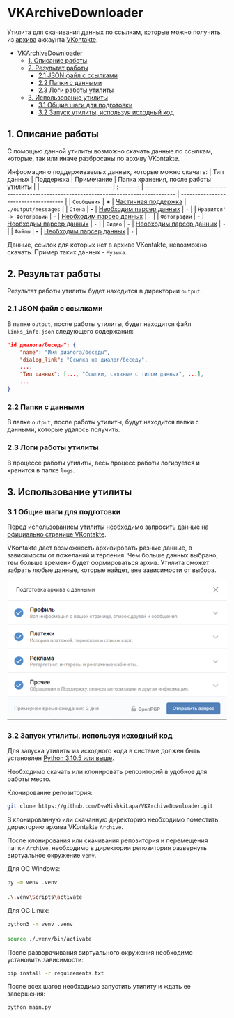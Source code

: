 # VKArchiveDownloader

Утилита для скачивания данных по ссылкам, которые можно получить из [архива](https://vk.com/faq18145) аккаунта [VKontakte](https://vk.com/feed).

- [VKArchiveDownloader](#vkarchivedownloader)
  - [1. Описание работы](#1-описание-работы)
  - [2. Результат работы](#2-результат-работы)
    - [2.1 JSON файл с ссылками](#21-json-файл-с-ссылками)
    - [2.2 Папки с данными](#22-папки-с-данными)
    - [2.3 Логи работы утилиты](#23-логи-работы-утилиты)
  - [3. Использование утилиты](#3-использование-утилиты)
    - [3.1 Общие шаги для подготовки](#31-общие-шаги-для-подготовки)
    - [3.2 Запуск утилиты, используя исходный код](#32-запуск-утилиты-используя-исходный-код)

## 1. Описание работы

С помощью данной утилиты возможно скачать данные по ссылкам, которые, так или иначе разбросаны по архиву VKontakte.

Информация о поддерживаемых данных, которые можно скачать:
| Тип данных                | Поддержка | Примечание                                                                                | Папка хранения, после работы утилиты |
| ------------------------- | :-------: | ----------------------------------------------------------------------------------------- | ------------------------------------ |
| `Сообщения`               |   **+**   | [Частичная поддержка](https://github.com/DvaMishkiLapa/VKArchiveDownloader/issues/9)      | `./output/messages`                  |
| `Стена`                   |   **-**   | [Необходим парсер данных](https://github.com/DvaMishkiLapa/VKArchiveDownloader/issues/10) | `-`                                  |
| `Нравится' -> Фотографии` |   **-**   | [Необходим парсер данных](https://github.com/DvaMishkiLapa/VKArchiveDownloader/issues/11) | `-`                                  |
| `Фотографии`              |   **-**   | [Необходим парсер данных](https://github.com/DvaMishkiLapa/VKArchiveDownloader/issues/12) | `-`                                  |
| `Видео`                   |   **-**   | [Необходим парсер данных](https://github.com/DvaMishkiLapa/VKArchiveDownloader/issues/13) | `-`                                  |
| `Файлы`                   |   **-**   | [Необходим парсер данных](https://github.com/DvaMishkiLapa/VKArchiveDownloader/issues/14) | `-`                                  |

Данные, ссылок для которых нет в архиве VKontakte, невозможно скачать. Пример таких данных - `Музыка`.

## 2. Результат работы

Результат работы утилиты будет находится в директории `output`.

### 2.1 JSON файл с ссылками

В папке `output`, после работы утилиты, будет находится файл `links_info.json` следующего содержания:

```json
"id диалога/беседы": {
    "name": "Имя диалога/беседы",
    "dialog_link": "Ссылка на диалог/беседу",
    ...,
    "Тип данных": [..., "Ссылки, связные с типом данных", ...],
    ...
}
```

### 2.2 Папки с данными

В папке `output`, после работы утилиты, будут находится папки с данными, которые удалось получить.

### 2.3 Логи работы утилиты

В процессе работы утилиты, весь процесс работы логируется и хранится в папке `logs`.

## 3. Использование утилиты

### 3.1 Общие шаги для подготовки

Перед использованием утилиты необходимо запросить данные на [официально странице VKontakte](https://vk.com/data_protection?section=rules&scroll_to_archive=1).

VKontakte дает возможность архивировать разные данные, в зависимости от пожеланий и терпения. Чем больше данных выбрано, тем больше времени будет формироваться архив.
Утилита сможет забрать любые данные, которые найдет, вне зависимости от выбора.

![Диалог выбора данных для архивирования](./readme_img/vk_archive.png)

### 3.2 Запуск утилиты, используя исходный код

Для запуска утилиты из исходного кода в системе должен быть установлен [Python 3.10.5 или выше](https://www.python.org/).

Необходимо скачать или клонировать репозиторий в удобное для работы место.

Клонирование репозитория:

```bash
git clone https://github.com/DvaMishkiLapa/VKArchiveDownloader.git
```

В клонированную или скачанную директорию необходимо поместить директорию архива VKontakte `Archive`.

После клонирования или скачивания репозитория и перемещения папки `Archive`, необходимо в директории репозитория развернуть виртуальное окружение `venv`.

Для ОС Windows:

```bash
py -m venv .venv

.\.venv\Scripts\activate
```

Для ОС Linux:

```bash
python3 -m venv .venv

source ./.venv/bin/activate
```

После разворачивания виртуального окружения необходимо установить зависимости:

```bash
pip install -r requirements.txt
```

После всех шагов необходимо запустить утилиту и ждать ее завершения:

```bash
python main.py
```
